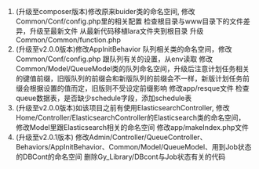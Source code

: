 1. (升级至composer版本)修改原来buider类的命名空间, 修改Common/Conf/config.php里的相关配置 
     检查根目录与www目录下的文件差异，升级至最新文件
     从最新代码移植lara文件夹到根目录
     升级Common/Common/function.php
2. (升级至v2.0.0版本)修改AppInitBehavior 队列相关类的命名空间，修改Common/Conf/config.php 跟队列有关的设置，从env读取
    修改Common/Model/QueueModel类的队列命名空间，升级后注意计划任务相关的键值前缀，旧版队列的前缀会和新版队列的前缀会不一样，新版计划任务前缀会根据设置的值而定，旧版则不受设定前缀影响
    修改app/resque文件
    检查queue数据表，是否缺少schedule字段，添加schedule表
3. (升级至v2.0.0版本)如该项目之前有使用ElasticsearchController, 修改Home/Controller/ElasticsearchController的Elasticsearch类的命名空间，修改Model里跟Elasticsearch相关的命名空间
    修改app/makeIndex.php文件 
4. (升级至v2.0.1版本) 修改Admin/Controller/QueueController、Behaviors/AppInitBehavior、Common/Model/QueueModel、用到Job状态的DBCont的命名空间
     删除Gy_Library/DBcont与Job状态有关的代码